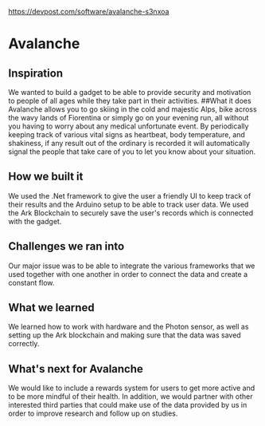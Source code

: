 https://devpost.com/software/avalanche-s3nxoa
# Avalanche
## Inspiration
We wanted to build a gadget to be able to provide security and motivation to people of all ages while they take part in their activities.
##What it does
Avalanche allows you to go skiing in the cold and majestic Alps, bike across the wavy lands of Fiorentina or simply go on your evening run, all without you having to worry about any medical unfortunate event. By periodically keeping track of various vital signs as heartbeat, body temperature, and shakiness, if any result out of the ordinary is recorded it will automatically signal the people that take care of you to let you know about your situation.
## How we built it
We used the .Net framework to give the user a friendly UI to keep track of their results and the Arduino setup to be able to track user data. We used the Ark Blockchain to securely save the user's records which is connected with the gadget.
## Challenges we ran into
Our major issue was to be able to integrate the various frameworks that we used together with one another in order to connect the data and create a constant flow.
## What we learned
We learned how to work with hardware and the Photon sensor, as well as setting up the Ark blockchain and making sure that the data was saved correctly.
## What's next for Avalanche
We would like to include a rewards system for users to get more active and to be more mindful of their health. In addition, we would partner with other interested third parties that could make use of the data provided by us in order to improve research and follow up on studies.


